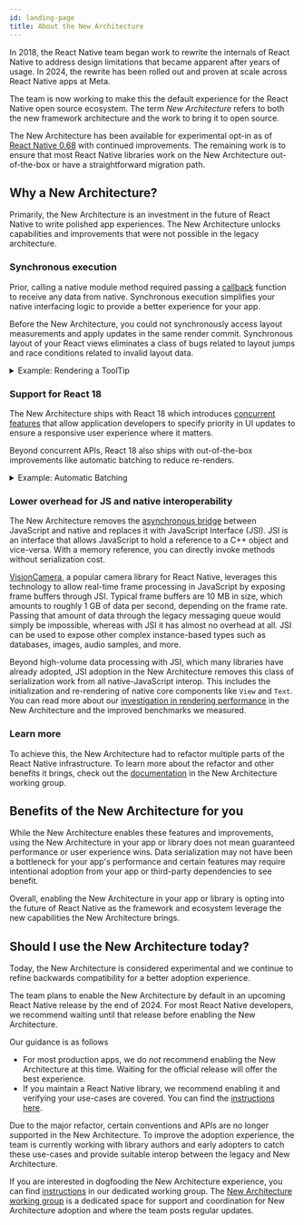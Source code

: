 ```yaml
---
id: landing-page
title: About the New Architecture
---
```


In 2018, the React Native team began work to rewrite the internals of React Native to address design limitations that became apparent after years of usage. In 2024, the rewrite has been rolled out and proven at scale across React Native apps at Meta.

The team is now working to make this the default experience for the React Native open source ecosystem. The term _New Architecture_ refers to both the new framework architecture and the work to bring it to open source.

The New Architecture has been available for experimental opt-in as of [React Native 0.68](/blog/2022/03/30/version-068#opting-in-to-the-new-architecture) with continued improvements. The remaining work is to ensure that most React Native libraries work on the New Architecture out-of-the-box or have a straightforward migration path.

## Why a New Architecture?

Primarily, the New Architecture is an investment in the future of React Native to write polished app experiences. The New Architecture unlocks capabilities and improvements that were not possible in the legacy architecture.

### Synchronous execution

Prior, calling a native module method required passing a [callback](https://reactnative.dev/docs/next/native-modules-ios#callbacks) function to receive any data from native. Synchronous execution simplifies your native interfacing logic to provide a better experience for your app.

Before the New Architecture, you could not synchronously access layout measurements and apply updates in the same render commit. Synchronous layout of your React views eliminates a class of bugs related to layout jumps and race conditions related to invalid layout data.

<details>
<summary>Example: Rendering a ToolTip</summary>

Measuring and placing a tooltip above a view allows us to showcase what synchronous rendering unlocks. The tooltip needs to know the position of its target view to determine where it should render.

In the legacy architecture, you can use `onLayout` to get layout measurements. `onLayout` is a View callback which is called asynchronously after layout calculation. State updates in `onLayout` may also occur in a separate render. This means that you may see intermediate states or visual jumps when trying to adjust layout after measurement.

```js
function ViewWithToolTip() {
  // ...

  // We get the layout information and pass to ToolTip to position itself
  const onLayout = React.useCallback(event => {
    targetRef.current?.measureInWindow((x, y, width, height) => {
      // This state update is not guaranteed to run in the same commit
      // This results in a visual "jump" as the ToolTip repositions itself
      setTargetRect({x, y, width, height});
    });
  }, []);

  return (
    <>
      <View ref={targetRef} onLayout={onLayout}>
        <Text>Some content that renders a tooltip above</Text>
      </View>
      <Tooltip targetRect={targetRect} />
    </>
  );
}
```

With the New Architecture, we can use `useLayoutEffect` to synchronously measure and apply layout updates in a single commit, avoiding the visual "jump".

```js
function ViewWithToolTip() {
  // ...

  React.useLayoutEffect(() => {
    // The measurement and state update for `targetRect` happens in a single commit
    // allowing ToolTip to position itself without intermediate paints
    targetRef.current?.measureInWindow((x, y, width, height) => {
      setTargetRect({x, y, width, height});
    });
  }, [setTargetRect]);

  return (
    <>
      <View ref={targetRef}>
        <Text>Some content that renders a tooltip above</Text>
      </View>
      <Tooltip targetRect={targetRect} />
    </>
  );
}
```

<div className="two-columns-figure">
 <figure>
  <img src="/img/new-architecture/async-on-layout.gif" alt="A view that is moving to the corners of the viewport and center with a tooltip rendered either above or below it. The tooltip is rendered after a short delay after the view moves" />
  <figcaption>Asynchronous measurement and render of the ToolTip. [See code](https://gist.github.com/lunaleaps/eabd653d9864082ac1d3772dac217ab9).</figcaption>
</figure>
<figure>
  <img src="/img/new-architecture/sync-use-layout-effect.gif" alt="A view that is moving to the corners of the viewport and center with a tooltip rendered either above or below it. The view and tooltip move in unison." />
  <figcaption>Synchronous measurement and render of the ToolTip. [See code](https://gist.github.com/lunaleaps/148756563999c83220887757f2e549a3).</figcaption>
</figure>
</div>

</details>

### Support for React 18

The New Architecture ships with React 18 which introduces [concurrent features](https://react.dev/blog/2022/03/29/react-v18#what-is-concurrent-react) that allow application developers to specify priority in UI updates to ensure a responsive user experience where it matters.

Beyond concurrent APIs, React 18 also ships with out-of-the-box improvements like automatic batching to reduce re-renders.

<details>
<summary>Example: Automatic Batching</summary>

With the New Architecture, you'll get automatic batching with the React 18 renderer.

In this example, a slider specifies how many tiles to render. Dragging the slider from 0 to 1000 will fire off a quick succession of state updates and re-renders.

In comparing the renderers for the [same code](https://gist.github.com/lunaleaps/79bb6f263404b12ba57db78e5f6f28b2), you can visually notice the React 18 renderer provides a smoother UI, with less intermediate UI updates. State updates from native event handlers, like this native Slider component, are now batched.

<div className="two-columns-figure">
 <figure>
  <img src="/img/new-architecture/legacy-renderer.gif" alt="" />
  <figcaption>Rendering frequent state updates with legacy renderer.</figcaption>
</figure>
<figure>
  <img src="/img/new-architecture/react18-renderer.gif" alt="afjekaflaej" />
  <figcaption>Rendering frequent state updates with React 18 renderer.</figcaption>
</figure>
</div>
</details>

### Lower overhead for JS and native interoperability

The New Architecture removes the [asynchronous bridge](https://reactnative.dev/blog/2018/06/14/state-of-react-native-2018#architecture) between JavaScript and native and replaces it with JavaScript Interface (JSI). JSI is an interface that allows JavaScript to hold a reference to a C++ object and vice-versa. With a memory reference, you can directly invoke methods without serialization cost.

[VisionCamera](https://github.com/mrousavy/react-native-vision-camera), a popular camera library for React Native, leverages this technology to allow real-time frame processing in JavaScript by exposing frame buffers through JSI.
Typical frame buffers are 10 MB in size, which amounts to roughly 1 GB of data per second, depending on the frame rate. Passing that amount of data through the legacy messaging queue would simply be impossible, whereas with JSI it has almost no overhead at all. JSI can be used to expose other complex instance-based types such as databases, images, audio samples, and more.

Beyond high-volume data processing with JSI, which many libraries have already adopted, JSI adoption in the New Architecture removes this class of serialization work from all native-JavaScript interop. This includes the initialization and re-rendering of native core components like `View` and `Text`. You can read more about our [investigation in rendering performance](https://github.com/reactwg/react-native-new-architecture/discussions/123) in the New Architecture and the improved benchmarks we measured.

### Learn more

To achieve this, the New Architecture had to refactor multiple parts of the React Native infrastructure. To learn more about the refactor and other benefits it brings, check out the [documentation](https://github.com/reactwg/react-native-new-architecture) in the New Architecture working group.

## Benefits of the New Architecture for you

While the New Architecture enables these features and improvements, using the New Architecture in your app or library does not mean guaranteed performance or user experience wins. Data serialization may not have been a bottleneck for your app's performance and certain features may require intentional adoption from your app or third-party dependencies to see benefit.

Overall, enabling the New Architecture in your app or library is opting into the future of React Native as the framework and ecosystem leverage the new capabilities the New Architecture brings.

## Should I use the New Architecture today?

Today, the New Architecture is considered experimental and we continue to refine backwards compatibility for a better adoption experience.

The team plans to enable the New Architecture by default in an upcoming React Native release by the end of 2024. For most React Native developers, we recommend waiting until that release before enabling the New Architecture.

Our guidance is as follows

- For most production apps, we do _not_ recommend enabling the New Architecture at this time. Waiting for the official release will offer the best experience.
- If you maintain a React Native library, we recommend enabling it and verifying your use-cases are covered. You can find the [instructions here](https://github.com/reactwg/react-native-new-architecture/blob/lunaleaps-move-docs-over/README.md#documentation).

Due to the major refactor, certain conventions and APIs are no longer supported in the New Architecture. To improve the adoption experience, the team is currently working with library authors and early adopters to catch these use-cases and provide suitable interop between the legacy and New Architecture.

If you are interested in dogfooding the New Architecture experience, you can find [instructions](https://github.com/reactwg/react-native-new-architecture/blob/lunaleaps-move-docs-over/README.md#documentation) in our dedicated working group. The [New Architecture working group](https://github.com/reactwg/react-native-new-architecture) is a dedicated space for support and coordination for New Architecture adoption and where the team posts regular updates.
